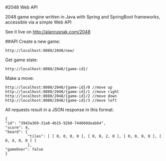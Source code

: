 #2048 Web API

2048 game engine written in Java with Spring and SpringBoot frameworks, accessible via a simple Web API

See it live on http://alanrusnak.com/2048


##API
Create a new game:
```
http://localhost:8080/2048/new/
```
Get game state:
```
http://localhost:8080/2048/{game-id}/
```

Make a move:
```
http://localhost:8080/2048/{game-id}/0 //move up
http://localhost:8080/2048/{game-id}/1 //move right
http://localhost:8080/2048/{game-id}/2 //move down
http://localhost:8080/2048/{game-id}/3 //move left
```
All requests result in a JSON response in this format:
```
{ 
"id": "3943a369-31a8-4b15-92b0-744660deab64", 
"score": 4, 
"board": { 
          "tiles": [ [ 0, 0, 0, 0 ], [ 0, 0, 2, 0 ], [ 0, 0, 0, 0 ], [ 0, 4, 0, 0 ] ] 
          }, 
"gameOver": false 
}
```


